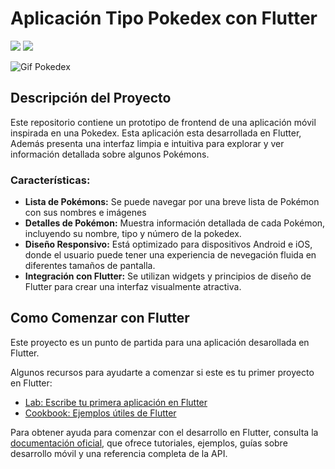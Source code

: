 # Aplicación Tipo Pokedex con Flutter
<p align="left">
   <img src="https://img.shields.io/badge/Status-En%20Desarrollo-green?style=plastic">
   <img src="https://img.shields.io/badge/Flutter-3776AB?style=plastic&logo=flutter&logoColor=white"/>

![Gif Pokedex](./assets/Gif-Pokedex.gif)

## Descripción del Proyecto
Este repositorio contiene un prototipo de frontend de una aplicación móvil inspirada en una Pokedex. Esta aplicación esta desarrollada en Flutter, Además presenta una interfaz limpia e intuitiva para explorar y ver información detallada sobre algunos Pokémons.

### Características:
- **Lista de Pokémons:** Se puede navegar por una breve lista de Pokémon con sus nombres e imágenes
- **Detalles de Pokémon:** Muestra información detallada de cada Pokémon, incluyendo su nombre, tipo y número de la pokedex.
- **Diseño Responsivo:** Está optimizado para dispositivos Android e iOS, donde el usuario puede tener una experiencia de nevegación fluida en diferentes tamaños de pantalla.
- **Integración con Flutter:** Se utilizan widgets y principios de diseño de Flutter para crear una interfaz visualmente atractiva.

## Como Comenzar con Flutter

Este proyecto es un punto de partida para una aplicación desarollada en Flutter.

Algunos recursos para ayudarte a comenzar si este es tu primer proyecto en Flutter:

- [Lab: Escribe tu primera aplicación en Flutter](https://docs.flutter.dev/get-started/codelab)
- [Cookbook: Ejemplos útiles de Flutter](https://docs.flutter.dev/cookbook)

Para obtener ayuda para comenzar con el desarrollo en Flutter, consulta la
[documentación oficial](https://docs.flutter.dev/), que ofrece tutoriales, ejemplos, guías sobre desarrollo móvil y una referencia completa de la API.
